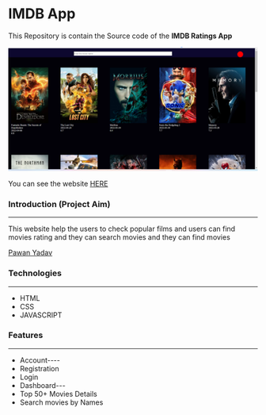 # IMDB App

This Repository is contain the Source code of the __IMDB Ratings App__

![Home Page](/images/movie.png "Home Page")

You can see the website [HERE](https://cozy-capybara-16896a.netlify.app/)

### Introduction (Project Aim)
<hr/>
This website help the users to check popular films and users can find movies rating and they can search movies and they can find movies

[Pawan Yadav](https://github.com/starydv7)

### Technologies
<hr />

- HTML
- CSS
- JAVASCRIPT

### Features
<hr/>

  - Account----
  - Registration
  - Login
  - Dashboard---
  - Top 50+ Movies Details
  - Search movies by Names 

